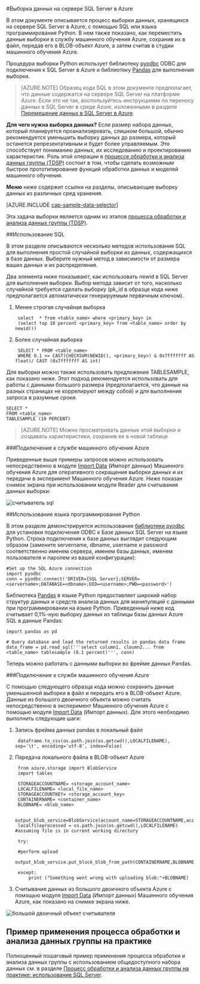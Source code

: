 <properties 
	pageTitle="Выборка данных на сервере SQL Server в Azure| Microsoft Azure" 
	description="Выборка данных на сервере SQL Server в Azure" 
	services="machine-learning" 
	documentationCenter="" 
	authors="bradsev" 
	manager="jhubbard" 
	editor="cgronlun" />

<tags 
	ms.service="machine-learning" 
	ms.workload="data-services" 
	ms.tgt_pltfrm="na" 
	ms.devlang="na" 
	ms.topic="article" 
	ms.date="09/19/2016" 
	ms.author="fashah;garye;bradsev" />

#<a name="heading"></a>Выборка данных на сервере SQL Server в Azure


В этом документе описывается процесс выборки данных, хранящихся на сервере SQL Server в Azure, с помощью SQL или языка программирования Python. В нем также показано, как переместить данные выборки в службу машинного обучения Azure, сохранив их в файл, передав его в BLOB-объект Azure, а затем считав в студии машинного обучения Azure.

Процедура выборки Python использует библиотеку [pyodbc](https://code.google.com/p/pyodbc/) ODBC для подключения к SQL Server в Azure и библиотеку [Pandas](http://pandas.pydata.org/) для выполнения выборки.

>[AZURE.NOTE] Образец кода SQL в этом документе предполагает, что данные содержатся на сервере SQL Server на платформе Azure. Если это не так, воспользуйтесь инструкциями по переносу данных в SQL Server в среде Azure, изложенными в разделе [Перемещение данных в SQL Server в Azure](machine-learning-data-science-move-sql-server-virtual-machine.md).

**Для чего нужна выборка данных?** Если размер набора данных, который планируется проанализировать, слишком большой, обычно рекомендуется уменьшить выборку данных до размера, который останется репрезентативным и будет более управляемым. Это способствует пониманию данных, их исследованию и проектированию характеристик. Роль этой операции в [процессе обработки и анализа данных группы (TDSP)](https://azure.microsoft.com/documentation/learning-paths/cortana-analytics-process/) состоит в том, чтобы сделать возможным быстрое прототипирование функций обработки данных и моделей машинного обучения.

**Меню** ниже содержит ссылки на разделы, описывающие выборку данных из различных сред хранения.

[AZURE.INCLUDE [cap-sample-data-selector](../../includes/cap-sample-data-selector.md)]

Эта задача выборки является одним из этапов [процесса обработки и анализа данных группы (TDSP)](https://azure.microsoft.com/documentation/learning-paths/cortana-analytics-process/).

##<a name="SQL"></a>Использование SQL

В этом разделе описываются несколько методов использования SQL для выполнения простой случайной выборки из данных, содержащихся в базе данных. Выберите нужный метод в зависимости от размера ваших данных и их распределения.

Два элемента ниже показывают, как использовать newid в SQL Server для выполнения выборки. Выбор метода зависит от того, насколько случайной требуется сделать выборку (pk\_id в образце кода ниже предполагается автоматически генерируемым первичным ключом).

1. Менее строгая случайная выборка

	    select  * from <table_name> where <primary_key> in 
    	(select top 10 percent <primary_key> from <table_name> order by newid())

2. Более случайная выборка

	    SELECT * FROM <table_name>
    	WHERE 0.1 >= CAST(CHECKSUM(NEWID(), <primary_key>) & 0x7fffffff AS float)/ CAST (0x7fffffff AS int)

Для выборки можно также использовать предложение TABLESAMPLE, как показано ниже. Этот подход рекомендуется использовать для работы с данными большого размера (предполагается, что данные на разных страницах не коррелируют между собой) и для выполнения запроса в разумные сроки.

	SELECT *
	FROM <table_name> 
	TABLESAMPLE (10 PERCENT)

>[AZURE.NOTE] Можно просматривать данные этой выборки и создавать характеристики, сохранив ее в новой таблице


###<a name="sql-aml"></a>Подключение к службе машинного обучения Azure

Приведенные выше примеры запросов можно использовать непосредственно в модуле [Import Data][import-data] \(Импорт данных) Машинного обучения Azure для оперативного сокращения выборки данных и их передачи в эксперимент Машинного обучения Azure. Ниже показан снимок экрана при использовании модуля Reader для считывания данных выборки:
   
![считыватель sql][1]

##<a name="python"></a>Использование языка программирования Python 

В этом разделе демонстрируется использование [библиотеки pyodbc](https://code.google.com/p/pyodbc/) для установки подключения ODBC к Базе данных SQL Server на языке Python. Строка подключения к базе данных выглядит следующим образом (замените servername, dbname, username и password соответственно именем сервера, именем базы данных, именем пользователя и паролем из вашей конфигурации):

	#Set up the SQL Azure connection
	import pyodbc	
	conn = pyodbc.connect('DRIVER={SQL Server};SERVER=<servername>;DATABASE=<dbname>;UID=<username>;PWD=<password>')

Библиотека [Pandas](http://pandas.pydata.org/) в языке Python предоставляет широкий набор структур данных и средств анализа данных для манипуляций с данными при программировании на языке Python. Приведенный ниже код считывает 0,1%-ную выборку данных из таблицы базы данных Azure SQL в данные Pandas:

	import pandas as pd

	# Query database and load the returned results in pandas data frame
	data_frame = pd.read_sql('''select column1, cloumn2... from <table_name> tablesample (0.1 percent)''', conn)

Теперь можно работать с данными выборки во фрейме данных Pandas.

###<a name="python-aml"></a>Подключение к службе машинного обучения Azure

С помощью следующего образца кода можно сохранить данные уменьшенной выборки в файл и передать его в BLOB-объект Azure. Данные из большого двоичного объекта можно считать непосредственно в эксперимент Машинного обучения Azure с помощью модуля [Import Data][import-data] \(Импорт данных). Для этого необходимо выполнить следующие шаги:

1. Запись фрейма данных pandas в локальный файл

		dataframe.to_csv(os.path.join(os.getcwd(),LOCALFILENAME), sep='\t', encoding='utf-8', index=False)

2. Передача локального файла в BLOB-объект Azure

		from azure.storage import BlobService
    	import tables

		STORAGEACCOUNTNAME= <storage_account_name>
		LOCALFILENAME= <local_file_name>
		STORAGEACCOUNTKEY= <storage_account_key>
		CONTAINERNAME= <container_name>
		BLOBNAME= <blob_name>

	    output_blob_service=BlobService(account_name=STORAGEACCOUNTNAME,account_key=STORAGEACCOUNTKEY)    
	    localfileprocessed = os.path.join(os.getcwd(),LOCALFILENAME) #assuming file is in current working directory
	    
	    try:
	   
	    #perform upload
	    output_blob_service.put_block_blob_from_path(CONTAINERNAME,BLOBNAME,localfileprocessed)
	    
	    except:	        
		    print ("Something went wrong with uploading blob:"+BLOBNAME)

3. Считывание данных из большого двоичного объекта Azure с помощью модуля [Import Data][import-data] \(Импорт данных) Машинного обучения Azure, как показано на снимке экрана ниже.
 
![большой двоичный объект считывателя][2]

## Пример применения процесса обработки и анализа данных группы на практике

Полноценный пошаговый пример применения процесса обработки и анализа данных группы с использованием общедоступного набора данных см. в разделе [Процесс обработки и анализа данных группы на практике: использование SQL Server](machine-learning-data-science-process-sql-walkthrough.md).

[1]: ./media/machine-learning-data-science-sample-sql-server-virtual-machine/reader_database.png
[2]: ./media/machine-learning-data-science-sample-sql-server-virtual-machine/reader_blob.png

 [import-data]: https://msdn.microsoft.com/library/azure/4e1b0fe6-aded-4b3f-a36f-39b8862b9004/

<!---HONumber=AcomDC_0921_2016-->
